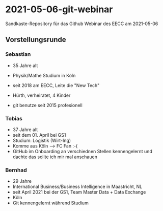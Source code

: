 # 2021-05-06-git-webinar
Sandkaste-Repository für das Github Webinar des EECC am 2021-05-06

## Vorstellungsrunde

### Sebastian

- 35 Jahre alt
- Physik/Mathe Studium in Köln
- seit 2018 am EECC, Leite die "New Tech"
- Hürth, verheiratet, 4 Kinder

- git benutze seit 2015 profesionell

### Tobias

- 37 Jahre alt
- seit dem 01. April bei GS1
- Studium: Logistik (Wirt-Ing)
- Komme aus Köln --> FC Fan :-(
- GitHub im Onboarding an verschiednen Stellen kennengelernt und dachte das sollte ich mir mal anschauen

### Bernhad 

- 29 Jahre 
- International Business/Business Intelligence in Maastricht, NL
- seit April 2021 bei der GS1, Team Master Data + Data Exchange
- Köln
- Git kennengelernt während Studium

